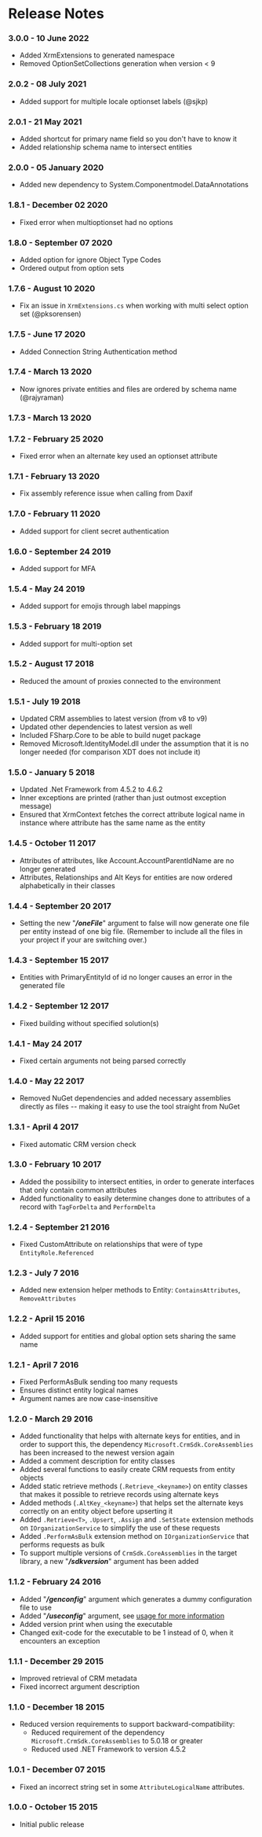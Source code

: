 # Release Notes
### 3.0.0 - 10 June 2022
* Added XrmExtensions to generated namespace
* Removed OptionSetCollections generation when version < 9

### 2.0.2 - 08 July 2021
* Added support for multiple locale optionset labels (@sjkp)

### 2.0.1 - 21 May 2021
* Added shortcut for primary name field so you don't have to know it
* Added relationship schema name to intersect entities

### 2.0.0 - 05 January 2020
* Added new dependency to System.Componentmodel.DataAnnotations

### 1.8.1 - December 02 2020
* Fixed error when multioptionset had no options

### 1.8.0 - September 07 2020
* Added option for ignore Object Type Codes
* Ordered output from option sets

### 1.7.6 - August 10 2020
* Fix an issue in `XrmExtensions.cs` when working with multi select option set (@pksorensen)

### 1.7.5 - June 17 2020
* Added Connection String Authentication method

### 1.7.4 - March 13 2020
* Now ignores private entities and files are ordered by schema name (@rajyraman)

### 1.7.3 - March 13 2020

### 1.7.2 - February 25 2020
* Fixed error when an alternate key used an optionset attribute

### 1.7.1 - February 13 2020
* Fix assembly reference issue when calling from Daxif

### 1.7.0 - February 11 2020
* Added support for client secret authentication

### 1.6.0 - September 24 2019
* Added support for MFA

### 1.5.4 - May 24 2019
* Added support for emojis through label mappings 

### 1.5.3 - February 18 2019
* Added support for multi-option set

### 1.5.2 - August 17 2018
* Reduced the amount of proxies connected to the environment

### 1.5.1 - July 19 2018
* Updated CRM assemblies to latest version (from v8 to v9)
* Updated other dependencies to latest version as well
* Included FSharp.Core to be able to build nuget package
* Removed Microsoft.IdentityModel.dll under the assumption that it is no longer needed (for comparison XDT does not include it)

### 1.5.0 - January 5 2018
* Updated .Net Framework from 4.5.2 to 4.6.2
* Inner exceptions are printed (rather than just outmost exception message)
* Ensured that XrmContext fetches the correct attribute logical name in instance where attribute has the same name as the entity

### 1.4.5 - October 11 2017
* Attributes of attributes, like Account.AccountParentIdName are no longer generated
* Attributes, Relationships and Alt Keys for entities are now ordered alphabetically in their classes

### 1.4.4 - September 20 2017
* Setting the new "***/oneFile***" argument to false will now generate one file per entity instead of one big file. (Remember to include all the files in your project if your are switching over.)

### 1.4.3 - September 15 2017
* Entities with PrimaryEntityId of id no longer causes an error in the generated file

### 1.4.2 - September 12 2017
* Fixed building without specified solution(s)

### 1.4.1 - May 24 2017
* Fixed certain arguments not being parsed correctly

### 1.4.0 - May 22 2017
* Removed NuGet dependencies and added necessary assemblies directly as files -- making it easy to use the tool straight from NuGet

### 1.3.1 - April 4 2017
* Fixed automatic CRM version check

### 1.3.0 - February 10 2017
* Added the possibility to intersect entities, in order to generate interfaces that only contain common attributes
* Added functionality to easily determine changes done to attributes of a record with `TagForDelta` and `PerformDelta`

### 1.2.4 - September 21 2016
* Fixed CustomAttribute on relationships that were of type `EntityRole.Referenced`

### 1.2.3 - July 7 2016
* Added new extension helper methods to Entity: `ContainsAttributes`, `RemoveAttributes` 

### 1.2.2 - April 15 2016
* Added support for entities and global option sets sharing the same name

### 1.2.1 - April 7 2016
* Fixed PerformAsBulk sending too many requests
* Ensures distinct entity logical names
* Argument names are now case-insensitive

### 1.2.0 - March 29 2016
* Added functionality that helps with alternate keys for entities, 
  and in order to support this, the dependency `Microsoft.CrmSdk.CoreAssemblies` has been increased to the newest version again
* Added a comment description for entity classes
* Added several functions to easily create CRM requests from entity objects
* Added static retrieve methods (`.Retrieve_<keyname>`) on entity classes that makes it possible to retrieve records using alternate keys
* Added methods (`.AltKey_<keyname>`) that helps set the alternate keys correctly on an entity object before upserting it
* Added `.Retrieve<T>`, `.Upsert`, `.Assign` and `.SetState` extension methods on `IOrganizationService` to simplify the use of these requests
* Added `.PerformAsBulk` extension method on `IOrganizationService` that performs requests as bulk
* To support multiple versions of `CrmSdk.CoreAssemblies` in the target library, a new "***/sdkversion***" argument has been added

### 1.1.2 - February 24 2016
* Added "***/genconfig***" argument which generates a dummy configuration file to use
* Added "***/useconfig***" argument, see [usage for more information](tool-usage.html#Configuration-file)
* Added version print when using the executable
* Changed exit-code for the executable to be 1 instead of 0, when it encounters an exception

### 1.1.1 - December 29 2015
* Improved retrieval of CRM metadata
* Fixed incorrect argument description

### 1.1.0 - December 18 2015
* Reduced version requirements to support backward-compatibility:
  * Reduced requirement of the dependency `Microsoft.CrmSdk.CoreAssemblies` to 5.0.18 or greater
  * Reduced used .NET Framework to version 4.5.2

### 1.0.1 - December 07 2015
* Fixed an incorrect string set in some `AttributeLogicalName` attributes.

### 1.0.0 - October 15 2015
* Initial public release